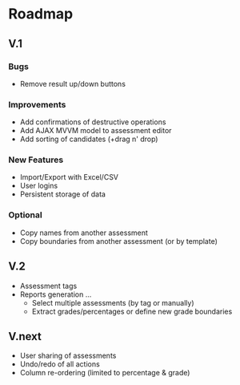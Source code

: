 # Roadmap
## V.1
### Bugs
- Remove result up/down buttons

### Improvements
- Add confirmations of destructive operations
- Add AJAX MVVM model to assessment editor
- Add sorting of candidates (+drag n' drop)

### New Features
- Import/Export with Excel/CSV
- User logins
- Persistent storage of data

### Optional
- Copy names from another assessment
- Copy boundaries from another assessment (or by template)

## V.2
- Assessment tags
- Reports generation ...
  - Select multiple assessments (by tag or manually)
  - Extract grades/percentages or define new grade boundaries

## V.next
- User sharing of assessments
- Undo/redo of all actions
- Column re-ordering (limited to percentage & grade)

